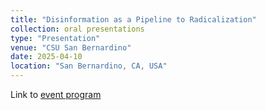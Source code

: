 ```yaml
---
title: "Disinformation as a Pipeline to Radicalization"
collection: oral presentations
type: "Presentation"
venue: "CSU San Bernardino"
date: 2025-04-10
location: "San Bernardino, CA, USA"
---
```


Link to [event program](https://drive.google.com/file/d/18Z36Q5OGW74lSs8orD3U4d6TZCvYs2zX/view)
